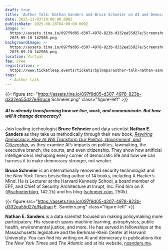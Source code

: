 ```yaml
---
draft: true
title: 'Author Talk: Nathan Sanders and Bruce Schneier on AI and Democracy'
date: 2025-11-03T19:00:00.000Z
publishDate: 2025-08-28T04:00:00.000Z
image: >-
  https://assets.tina.io/097f9d05-d307-4978-823b-d332ea55d27e/Screenshot
  2025-09-18 142508.png
backgroundImage: >-
  https://assets.tina.io/097f9d05-d307-4978-823b-d332ea55d27e/Screenshot
  2025-09-18 142508.png
location: Virtual
fee: Free
registration: >-
  https://www.ticketleap.events/tickets/bplmaps/author-talk-nathan-sanders-and-bruce-schneier-on-ai-and-democracy
tags:
  - Author talk
---
```


{{< figure src="https://assets.tina.io/097f9d05-d307-4978-823b-d332ea55d27e/Bruce Schneier.png" class="figure-left" >}}

##### ***AI is already transforming how we live, work, and communicate. But how will it change democracy?***

Join leading technologist **Bruce Schneier** and data scientist **Nathan E. Sanders** as they take us methodically through their new book, *[Rewiring Democracy: How AI Will Transform Our Politics, Government, and Citizenship](https://mitpress.mit.edu/9780262049948/rewiring-democracy/)*, as they examine AI’s impacts on politics, lawmaking, the executive branch, the courts, and even citizenship. They show how artificial intelligence is reshaping every corner of democratic life and how we can harness it to make democracy stronger, not weaker.

**Bruce Schneier** is an internationally renowned security technologist and the *New York Times* bestselling author of 14 books, including A Hacker’s Mind. He is Lecturer at the Harvard Kennedy School, a board member of EFF, and Chief of Security Architecture at Inrupt, Inc. Find him on X ([@schneierblog](https://x.com/schneierblog), 142.2k) and his blog ([schneier.com](https://www.schneier.com/), 250k).

{{< figure src="https://assets.tina.io/097f9d05-d307-4978-823b-d332ea55d27e/Nathan E. Sanders.png" class="figure-left" >}}

**Nathan E. Sanders** is a data scientist focused on making policymaking more participatory. His research spans machine learning, astrophysics, public health, environmental justice, and more. He has served in fellowships at the Massachusetts legislature and the Berkman-Klein Center at Harvard University. You can find his writing on AI and democracy in publications like *The New York Times* and *The Atlantic* and at his website, [nsanders.me](https://nsanders.me/).

